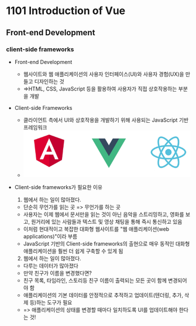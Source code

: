 # 1101 Introduction of Vue
## Front-end Development
### client-side frameworks
- Front-end Development
  - 웹사이트와 웹 애플리케이션의 사용자 인터페이스(UI)와 사용자 경험(UX)을 만들고 디자인하는 것
  - =>HTML, CSS, JavaScript 등을 활용하여 사용자가 직접 상호작용하는 부분을 개발

- Client-side Frameworks
  - 클라이언트 측에서 UI와 상호작용을 개발하기 위해 사용되는 JavaScript 기반 프레임워크
  - ![1](pict/pict1.png)

- Client-side frameworks가 필요한 이유
  1. 웹에서 하는 일이 많아졌다.
    - 단순히 무언가를 읽는 곳 => 무언가를 하는 곳 
    - 사용자는 이제 웹에서 문서만을 읽는 것이 아닌 음악을 스트리밍하고, 영화를 보고, 원거리에 있는 사람들과 텍스트 및 영상 채팅을 통해 즉시 통신하고 있음
    - 이처럼 현대적이고 복잡한 대화형 웹사이트를 "웹 애플리케이션(web applications)"이라 부름
    - JavaScript 기반의 Client-side frameworks의 출현으로 매우 동적인 대화형 애플리케이션을 훨씬 더 쉽게 구축할 수 있게 됨

  2. 웹에서 하는 일이 많아졌다.
    - 다루는 데이터가 많아졌다
    - 만약 친구가 이름을 변경했다면?
    - 친구 목록, 타임라인, 스토리등 친구 이름이 출력되는 모든 곳이 함께 변경되어야 함
    - 애플리케이션의 기본 데이터를 안정적으로 추적하고 업데이트(텐더링, 추가, 삭제 등)하는 도구가 필요
    - => 애플리케이션의 상태를 변경할 때마다 일치하도록 UI를 업데이트해야 한다는 것!